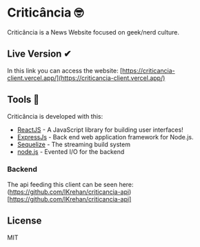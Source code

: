 # Criticância 🤓
Criticância is a News Website focused on geek/nerd culture. 

## Live Version ✔
In this link you can access the website: [https://criticancia-client.vercel.app/](https://criticancia-client.vercel.app/)

## Tools 🔧

Criticância is developed with this:

* [ReactJS](https://reactjs.org) - A JavaScript library for building user interfaces!
* [ExpressJs](https://expressjs.com/) - Back end web application framework for Node.js.
* [Sequelize](https://sequelize.org/) - The streaming build system
* [node.js](https://nodejs.org/) - Evented I/O for the backend

### Backend
The api feeding this client can be seen here: (https://github.com/IKrehan/criticancia-api)[https://github.com/IKrehan/criticancia-api]

 

License
----
MIT
